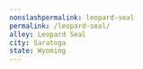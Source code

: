 ```yaml
---
﻿nonslashpermalink: leopard-seal
permalink: /leopard-seal/
alley: Leopard Seal
city: Saratoga
state: Wyoming
---
```


